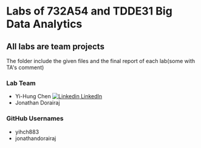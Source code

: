 # Labs of 732A54 and TDDE31 Big Data Analytics
## All labs are team projects

The folder include the given files and the final report of each lab(some with TA's comment)

### Lab Team
* Yi-Hung Chen [![Linkedin](https://i.stack.imgur.com/gVE0j.png) LinkedIn](https://www.linkedin.com/in/yi-hung-eric-chen-7aa54120a)
* Jonathan Dorairaj 

### GitHub Usernames
* yihch883
* jonathandorairaj


